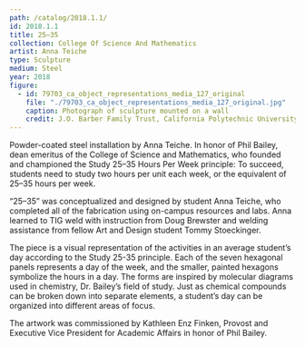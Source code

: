 ```yaml
---
path: /catalog/2018.1.1/
id: 2018.1.1
title: 25–35
collection: College Of Science And Mathematics
artist: Anna Teiche
type: Sculpture
medium: Steel
year: 2018
figure:
  - id: 79703_ca_object_representations_media_127_original
    file: "./79703_ca_object_representations_media_127_original.jpg"
    caption: Photograph of sculpture mounted on a wall
    credit: J.O. Barber Family Trust, California Polytechnic University. The images associated with the objects on this website are protected under United States copyright laws. We are pleased to share these materials as an educational resource for the public for non-commercial, educational and personal use only, or for fair use as defined by law.
---
```

Powder-coated steel installation by Anna Teiche. In honor
of Phil Bailey, dean emeritus of the College of Science and Mathematics, who founded
and championed the Study 25–35 Hours Per Week principle: To succeed, students
need to study two hours per unit each week, or the equivalent of 25–35 hours per
week.

“25–35” was conceptualized and designed by student Anna Teiche, who completed
all of the fabrication using on-campus resources and labs. Anna learned to TIG
weld with instruction from Doug Brewster and welding assistance from fellow Art
and Design student Tommy Stoeckinger.

The piece is a visual representation
of the activities in an average student’s day according to the Study 25-35 principle.
Each of the seven hexagonal panels represents a day of the week, and the smaller,
painted hexagons symbolize the hours in a day. The forms are inspired by molecular
diagrams used in chemistry, Dr. Bailey’s field of study. Just as chemical compounds
can be broken down into separate elements, a student’s day can be organized into
different areas of focus.

The artwork was commissioned by Kathleen Enz Finken,
Provost and Executive Vice President for Academic Affairs in honor of Phil Bailey.